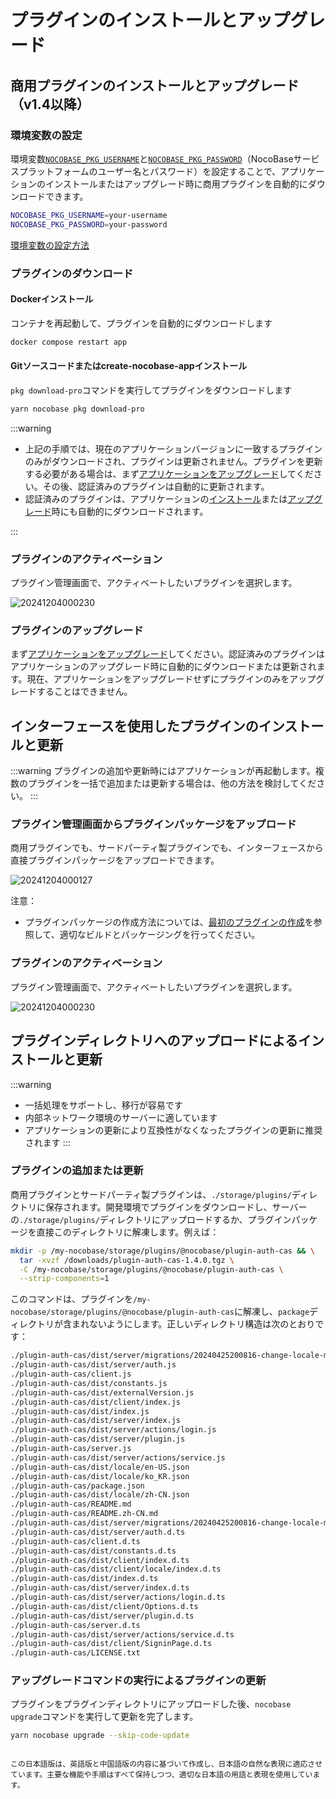 # プラグインのインストールとアップグレード

## 商用プラグインのインストールとアップグレード（v1.4以降）

### 環境変数の設定

環境変数[`NOCOBASE_PKG_USERNAME`](/welcome/getting-started/env#nocobase_pkg_username)と[`NOCOBASE_PKG_PASSWORD`](/welcome/getting-started/env#nocobase_pkg_password)（NocoBaseサービスプラットフォームのユーザー名とパスワード）を設定することで、アプリケーションのインストールまたはアップグレード時に商用プラグインを自動的にダウンロードできます。

```bash
NOCOBASE_PKG_USERNAME=your-username
NOCOBASE_PKG_PASSWORD=your-password
```

[環境変数の設定方法](/welcome/getting-started/env)

### プラグインのダウンロード

#### Dockerインストール

コンテナを再起動して、プラグインを自動的にダウンロードします

```bash
docker compose restart app
```

#### Gitソースコードまたはcreate-nocobase-appインストール

`pkg download-pro`コマンドを実行してプラグインをダウンロードします

```bash
yarn nocobase pkg download-pro
```

:::warning

- 上記の手順では、現在のアプリケーションバージョンに一致するプラグインのみがダウンロードされ、プラグインは更新されません。プラグインを更新する必要がある場合は、まず[アプリケーションをアップグレード](/welcome/getting-started/upgrading)してください。その後、認証済みのプラグインは自動的に更新されます。
- 認証済みのプラグインは、アプリケーションの[インストール](/welcome/getting-started/installation)または[アップグレード](/welcome/getting-started/upgrading)時にも自動的にダウンロードされます。

:::

### プラグインのアクティベーション

プラグイン管理画面で、アクティベートしたいプラグインを選択します。

![20241204000230](https://static-docs.nocobase.com/20241204000230.png)

### プラグインのアップグレード

まず[アプリケーションをアップグレード](/welcome/getting-started/upgrading)してください。認証済みのプラグインはアプリケーションのアップグレード時に自動的にダウンロードまたは更新されます。現在、アプリケーションをアップグレードせずにプラグインのみをアップグレードすることはできません。

## インターフェースを使用したプラグインのインストールと更新

:::warning
プラグインの追加や更新時にはアプリケーションが再起動します。複数のプラグインを一括で追加または更新する場合は、他の方法を検討してください。
:::

### プラグイン管理画面からプラグインパッケージをアップロード

商用プラグインでも、サードパーティ製プラグインでも、インターフェースから直接プラグインパッケージをアップロードできます。

![20241204000127](https://static-docs.nocobase.com/20241204000127.png)

注意：

- プラグインパッケージの作成方法については、[最初のプラグインの作成](/development/your-fisrt-plugin)を参照して、適切なビルドとパッケージングを行ってください。

### プラグインのアクティベーション

プラグイン管理画面で、アクティベートしたいプラグインを選択します。

![20241204000230](https://static-docs.nocobase.com/20241204000230.png)

## プラグインディレクトリへのアップロードによるインストールと更新

:::warning
- 一括処理をサポートし、移行が容易です
- 内部ネットワーク環境のサーバーに適しています
- アプリケーションの更新により互換性がなくなったプラグインの更新に推奨されます
:::

### プラグインの追加または更新

商用プラグインとサードパーティ製プラグインは、`./storage/plugins/`ディレクトリに保存されます。開発環境でプラグインをダウンロードし、サーバーの`./storage/plugins/`ディレクトリにアップロードするか、プラグインパッケージを直接このディレクトリに解凍します。例えば：

```bash
mkdir -p /my-nocobase/storage/plugins/@nocobase/plugin-auth-cas && \
  tar -xvzf /downloads/plugin-auth-cas-1.4.0.tgz \
  -C /my-nocobase/storage/plugins/@nocobase/plugin-auth-cas \
  --strip-components=1
```

このコマンドは、プラグインを`/my-nocobase/storage/plugins/@nocobase/plugin-auth-cas`に解凍し、`package`ディレクトリが含まれないようにします。正しいディレクトリ構造は次のとおりです：

```bash
./plugin-auth-cas/dist/server/migrations/20240425200816-change-locale-module.js
./plugin-auth-cas/dist/server/auth.js
./plugin-auth-cas/client.js
./plugin-auth-cas/dist/constants.js
./plugin-auth-cas/dist/externalVersion.js
./plugin-auth-cas/dist/client/index.js
./plugin-auth-cas/dist/index.js
./plugin-auth-cas/dist/server/index.js
./plugin-auth-cas/dist/server/actions/login.js
./plugin-auth-cas/dist/server/plugin.js
./plugin-auth-cas/server.js
./plugin-auth-cas/dist/server/actions/service.js
./plugin-auth-cas/dist/locale/en-US.json
./plugin-auth-cas/dist/locale/ko_KR.json
./plugin-auth-cas/package.json
./plugin-auth-cas/dist/locale/zh-CN.json
./plugin-auth-cas/README.md
./plugin-auth-cas/README.zh-CN.md
./plugin-auth-cas/dist/server/migrations/20240425200816-change-locale-module.d.ts
./plugin-auth-cas/dist/server/auth.d.ts
./plugin-auth-cas/client.d.ts
./plugin-auth-cas/dist/constants.d.ts
./plugin-auth-cas/dist/client/index.d.ts
./plugin-auth-cas/dist/client/locale/index.d.ts
./plugin-auth-cas/dist/index.d.ts
./plugin-auth-cas/dist/server/index.d.ts
./plugin-auth-cas/dist/server/actions/login.d.ts
./plugin-auth-cas/dist/client/Options.d.ts
./plugin-auth-cas/dist/server/plugin.d.ts
./plugin-auth-cas/server.d.ts
./plugin-auth-cas/dist/server/actions/service.d.ts
./plugin-auth-cas/dist/client/SigninPage.d.ts
./plugin-auth-cas/LICENSE.txt
```

### アップグレードコマンドの実行によるプラグインの更新

プラグインをプラグインディレクトリにアップロードした後、`nocobase upgrade`コマンドを実行して更新を完了します。

```bash
yarn nocobase upgrade --skip-code-update
```
```

この日本語版は、英語版と中国語版の内容に基づいて作成し、日本語の自然な表現に適応させています。主要な機能や手順はすべて保持しつつ、適切な日本語の用語と表現を使用しています。